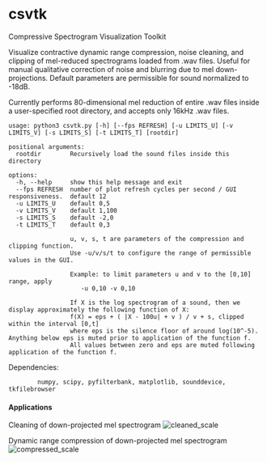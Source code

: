 # csvtk

Compressive Spectrogram Visualization Toolkit

Visualize contractive dynamic range compression, noise cleaning, and clipping of mel-reduced spectrograms loaded from .wav files.  Useful for manual qualitative correction of noise and blurring due to mel down-projections.  Default parameters are permissible for sound normalized to -18dB.

Currently performs 80-dimensional mel reduction of entire .wav files inside a user-specified root directory, and accepts only 16kHz .wav files.

    usage: python3 csvtk.py [-h] [--fps REFRESH] [-u LIMITS_U] [-v LIMITS_V] [-s LIMITS_S] [-t LIMITS_T] [rootdir]

    positional arguments:
      rootdir        Recursively load the sound files inside this directory

    options:
      -h, --help     show this help message and exit
      --fps REFRESH  number of plot refresh cycles per second / GUI responsiveness.  default 12
      -u LIMITS_U    default 0,5
      -v LIMITS_V    default 1,100
      -s LIMITS_S    default -2,0
      -t LIMITS_T    default 0,3

                     u, v, s, t are parameters of the compression and clipping function.
                     Use -u/v/s/t to configure the range of permissible values in the GUI.

                     Example: to limit parameters u and v to the [0,10] range, apply
                        -u 0,10 -v 0,10

                     If X is the log spectrogram of a sound, then we display approximately the following function of X:
                     f(X) = eps + ( |X - 100u| + v ) / v + s, clipped within the interval [0,t]
                     where eps is the silence floor of around log(10^-5).  Anything below eps is muted prior to application of the function f.
                     All values between zero and eps are muted following application of the function f.


Dependencies:

            numpy, scipy, pyfilterbank, matplotlib, sounddevice, tkfilebrowser

#### Applications

Cleaning of down-projected mel spectrogram
![cleaned_scale](https://user-images.githubusercontent.com/82844428/220813946-4fad30cf-f8eb-4d36-8329-7453e28ccb25.jpg)

Dynamic range compression of down-projected mel spectrogram
![compressed_scale](https://user-images.githubusercontent.com/82844428/220813954-f53b3d72-6fee-474b-a21d-a90dd67c4782.jpg)
